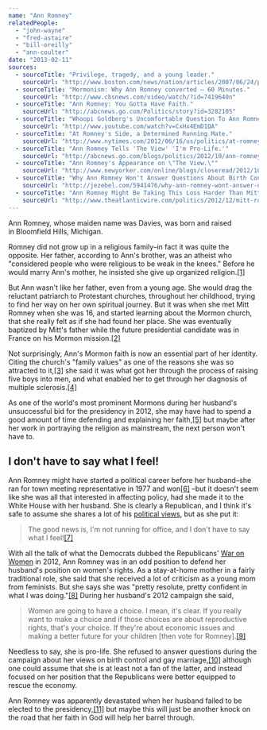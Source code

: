 ```yaml
---
name: "Ann Romney"
relatedPeople:
  - "john-wayne"
  - "fred-astaire"
  - "bill-oreilly"
  - "ann-coulter"
date: "2013-02-11"
sources:
  - sourceTitle: "Privilege, tragedy, and a young leader."
    sourceUrl: "http://www.boston.com/news/nation/articles/2007/06/24/privilege_tragedy_and_a_young_leader/?page=7"
  - sourceTitle: "Mormonism: Why Ann Romney converted – 60 Minutes."
    sourceUrl: "http://www.cbsnews.com/video/watch/?id=7419640n"
  - sourceTitle: "Ann Romney: You Gotta Have Faith."
    sourceUrl: "http://abcnews.go.com/Politics/story?id=3282105"
  - sourceTitle: "Whoopi Goldberg's Uncomfortable Question To Ann Romney."
    sourceUrl: "http://www.youtube.com/watch?v=CxHx4EmD1QA"
  - sourceTitle: "At Romney's Side, a Determined Running Mate."
    sourceUrl: "http://www.nytimes.com/2012/06/16/us/politics/at-romneys-side-a-determined-running-mate.html?_r=2&pagewanted=all&"
  - sourceTitle: "Ann Romney Tells 'The View' 'I'm Pro-Life.'"
    sourceUrl: "http://abcnews.go.com/blogs/politics/2012/10/ann-romney-tells-the-view-im-pro-life/"
  - sourceTitle: "Ann Romney's Appearance on \"The View.\""
    sourceUrl: "http://www.newyorker.com/online/blogs/closeread/2012/10/ann-romneys-appearance-on-the-view.html"
  - sourceTitle: "Why Ann Romney Won't Answer Questions About Birth Control and Gay Marriage."
    sourceUrl: "http://jezebel.com/5941476/why-ann-romney-wont-answer-questions-about-birth-control-and-gay-marriage"
  - sourceTitle: "Ann Romney Might Be Taking This Loss Harder Than Mitt."
    sourceUrl: "http://www.theatlanticwire.com/politics/2012/12/mitt-romneys-not-doing-much-his-free-time/59527/"
---
```


Ann Romney, whose maiden name was Davies, was born and raised in Bloomfield Hills, Michigan.

Romney did not grow up in a religious family–in fact it was quite the opposite. Her father, according to Ann's brother, was an atheist who "considered people who were religious to be weak in the knees." Before he would marry Ann's mother, he insisted she give up organized religion.<a class="source-citation" href="#http://www.boston.com/news/nation/articles/2007/06/24/privilege_tragedy_and_a_young_leader/?page=7" title="Privilege, tragedy, and a young leader.">[1]</a>

But Ann wasn't like her father, even from a young age. She would drag the reluctant patriarch to Protestant churches, throughout her childhood, trying to find her way on her own spiritual journey. But it was when she met Mitt Romney when she was 16, and started learning about the Mormon church, that she really felt as if she had found her place. She was eventually baptized by Mitt's father while the future presidential candidate was in France on his Mormon mission.<a class="source-citation" href="#http://www.boston.com/news/nation/articles/2007/06/24/privilege_tragedy_and_a_young_leader/?page=7" title="Privilege, tragedy, and a young leader.">[2]</a>

Not surprisingly, Ann's Mormon faith is now an essential part of her identity. Citing the church's "family values" as one of the reasons she was so attracted to it,<a class="source-citation" href="#http://www.cbsnews.com/video/watch/?id=7419640n" title="Mormonism: Why Ann Romney converted – 60 Minutes.">[3]</a> she said it was what got her through the process of raising five boys into men, and what enabled her to get through her diagnosis of multiple sclerosis.<a class="source-citation" href="#http://abcnews.go.com/Politics/story?id=3282105" title="Ann Romney: You Gotta Have Faith.">[4]</a>

As one of the world's most prominent Mormons during her husband's unsuccessful bid for the presidency in 2012, she may have had to spend a good amount of time defending and explaining her faith,<a class="source-citation" href="#http://www.youtube.com/watch?v=CxHx4EmD1QA" title="Whoopi Goldberg&apos;s Uncomfortable Question To Ann Romney.">[5]</a> but maybe after her work in portraying the religion as mainstream, the next person won't have to.


## I don't have to say what I feel!

Ann Romney might have started a political career before her husband–she ran for town meeting representative in 1977 and won<a class="source-citation" href="#http://www.nytimes.com/2012/06/16/us/politics/at-romneys-side-a-determined-running-mate.html?_r=2&pagewanted=all&" title="At Romney&apos;s Side, a Determined Running Mate.">[6]</a> –but it doesn't seem like she was all that interested in affecting policy, had she made it to the White House with her husband. She is clearly a Republican, and I think it's safe to assume she shares a lot of his [political views](http://hollowverse.com/mitt-romney/), but as she put it:

>The good news is, I'm not running for office, and I don't have to say what I feel!<a class="source-citation" href="#http://abcnews.go.com/blogs/politics/2012/10/ann-romney-tells-the-view-im-pro-life/" title="Ann Romney Tells &apos;The View&apos; &apos;I&apos;m Pro-Life.&apos;">[7]</a>

With all the talk of what the Democrats dubbed the Republicans' [War on Women](http://www.huffingtonpost.com/2012/12/31/war-on-women-2012_n_2365908.html) in 2012, Ann Romney was in an odd position to defend her husband's position on women's rights. As a stay-at-home mother in a fairly traditional role, she said that she received a lot of criticism as a young mom from feminists. But she says she was "pretty resolute, pretty confident in what I was doing."<a class="source-citation" href="#http://www.nytimes.com/2012/06/16/us/politics/at-romneys-side-a-determined-running-mate.html?_r=2&pagewanted=all&" title="At Romney&apos;s Side, a Determined Running Mate.">[8]</a> During her husband's 2012 campaign she said,

>Women are going to have a choice. I mean, it's clear. If you really want to make a choice and if those choices are about reproductive rights, that's your choice. If they're about economic issues and making a better future for your children [then vote for Romney].<a class="source-citation" href="#http://www.newyorker.com/online/blogs/closeread/2012/10/ann-romneys-appearance-on-the-view.html" title="Ann Romney&apos;s Appearance on &quot;The View.&quot;">[9]</a>

Needless to say, she is pro-life. She refused to answer questions during the campaign about her views on birth control and gay marriage,<a class="source-citation" href="#http://jezebel.com/5941476/why-ann-romney-wont-answer-questions-about-birth-control-and-gay-marriage" title="Why Ann Romney Won&apos;t Answer Questions About Birth Control and Gay Marriage.">[10]</a> although one could assume that she is at least not a fan of the latter, and instead focused on her position that the Republicans were better equipped to rescue the economy.

Ann Romney was apparently devastated when her husband failed to be elected to the presidency,<a class="source-citation" href="#http://www.theatlanticwire.com/politics/2012/12/mitt-romneys-not-doing-much-his-free-time/59527/" title="Ann Romney Might Be Taking This Loss Harder Than Mitt.">[11]</a> but maybe this will just be another knock on the road that her faith in God will help her barrel through.